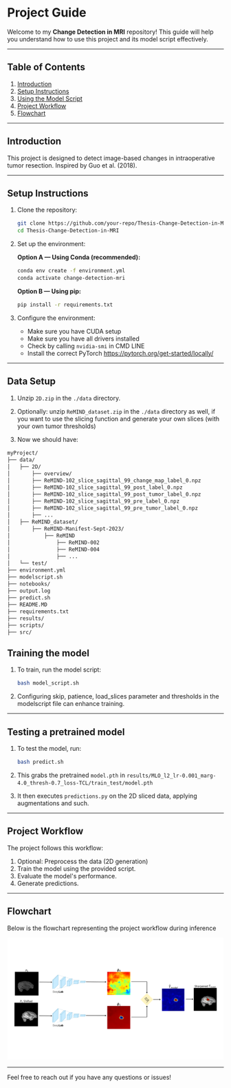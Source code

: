 # Project Guide

Welcome to my **Change Detection in MRI** repository! This guide will help you understand how to use this project and its model script effectively.

---

## Table of Contents
1. [Introduction](#introduction)
2. [Setup Instructions](#setup-instructions)
3. [Using the Model Script](#using-the-model-script)
4. [Project Workflow](#project-workflow)
5. [Flowchart](#flowchart)

---

## Introduction

This project is designed to detect image-based changes in intraoperative tumor resection. Inspired by Guo et al. (2018).

---

## Setup Instructions

1. Clone the repository:
    ```bash
    git clone https://github.com/your-repo/Thesis-Change-Detection-in-MRI.git
    cd Thesis-Change-Detection-in-MRI
    ```

2. Set up the environment:

    **Option A — Using Conda (recommended):**
    ```bash
    conda env create -f environment.yml
    conda activate change-detection-mri
    ```

    **Option B — Using pip:**
    ```bash
    pip install -r requirements.txt
    ```

3. Configure the environment:
    - Make sure you have CUDA setup
    - Make sure you have all drivers installed
    - Check by calling ```nvidia-smi``` in CMD LINE
    - Install the correct PyTorch https://pytorch.org/get-started/locally/

---
## Data Setup
1. Unzip ```2D.zip``` in the ```./data``` directory.


2.  Optionally: unzip ```ReMIND_dataset.zip``` in the ```./data``` directory as well, if you want to use the slicing function and generate your own slices (with your own tumor thresholds)

3. Now we should have:

```
myProject/
├── data/
│   ├── 2D/
│       ├── overview/
│       ├── ReMIND-102_slice_sagittal_99_change_map_label_0.npz
│       ├── ReMIND-102_slice_sagittal_99_post_label_0.npz
│       ├── ReMIND-102_slice_sagittal_99_post_tumor_label_0.npz
│       ├── ReMIND-102_slice_sagittal_99_pre_label_0.npz
│       ├── ReMIND-102_slice_sagittal_99_pre_tumor_label_0.npz
│       ├── ...
│   ├── ReMIND_dataset/
│       ├── ReMIND-Manifest-Sept-2023/
│           ├── ReMIND
│               ├── ReMIND-002
│               ├── ReMIND-004
│               ├── ...
│   └── test/
├── environment.yml
├── modelscript.sh
├── notebooks/
├── output.log
├── predict.sh
├── README.MD
├── requirements.txt
├── results/
├── scripts/
├── src/
```
## Training the model

1. To train, run the model script:
    ```bash
    bash model_script.sh
    ```


2. Configuring skip, patience, load_slices parameter and thresholds in the modelscript file can enhance training.


---
## Testing a pretrained model
1. To test the model, run:
    ```bash 
    bash predict.sh
    ```
2. This grabs the pretrained ```model.pth``` in ```results/MLO_l2_lr-0.001_marg-4.0_thresh-0.7_loss-TCL/train_test/model.pth```

3. It then executes ```predictions.py``` on the 2D sliced data, applying augmentations and such. 


---
## Project Workflow

The project follows this workflow:
1. Optional: Preprocess the data (2D generation)
2. Train the model using the provided script.
3. Evaluate the model's performance.
4. Generate predictions.

---

## Flowchart

Below is the flowchart representing the project workflow during inference

![Project Workflow](notebooks/images/flowchart_inference.png)

---

Feel free to reach out if you have any questions or issues!